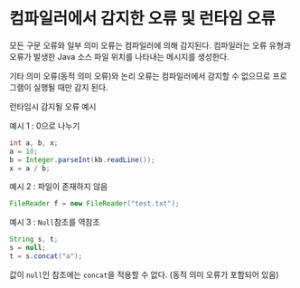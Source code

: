 # 컴파일러에서 감지한 오류 및 런타임 오류

모든 구문 오류와 일부 의미 오류는 컴파일러에 의해 감지된다. 컴파일러는 오류 유형과 오류가 발생한 Java 소스 파일 위치를 나타내는 메시지를 생성한다.

기타 의미 오류(동적 의미 오류)와 논리 오류는 컴파일러에서 감지할 수 없으므로 프로그램이 실행될 때만 감지 된다.

런타임시 감지될 오류 예시

예시 1 : 0으로 나누기

```java
int a, b, x;
a = 10;
b = Integer.parseInt(kb.readLine());
x = a / b;
```

예시 2 : 파일이 존재하지 않음

```java
FileReader f = new FileReader("test.txt");
```

예시 3 : `Null`참조를 역참조

```java
String s, t;
s = null;
t = s.concat("a");
```

값이 `null`인 참조에는 `concat`을 적용할 수 없다. (동적 의미 오류가 포함되어 있음)